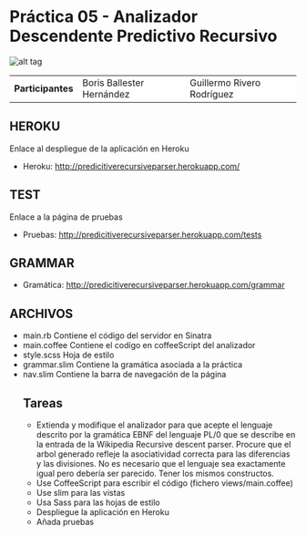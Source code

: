 # Práctica 05 - Analizador Descendente Predictivo Recursivo #


![alt tag](http://predicitiverecursiveparser.herokuapp.com/images/logo.png)

<table cellspacing="0">
    <tr style="background-color: #FFFFFF;">
    <td> <b>Participantes</b> </td>
    <td>Boris Ballester Hernández</td>
    <td>Guillermo Rivero Rodríguez</td>
  </tr>
</table>

## HEROKU ##

Enlace al despliegue de la aplicación en Heroku

- Heroku: <href a= http://predicitiverecursiveparser.herokuapp.com/> http://predicitiverecursiveparser.herokuapp.com/ </href>

## TEST ##

Enlace a la página de pruebas

- Pruebas: <href a = http://predicitiverecursiveparser.herokuapp.com/tests> http://predicitiverecursiveparser.herokuapp.com/tests </href>

## GRAMMAR ##

- Gramática: <href a= http://predicitiverecursiveparser.herokuapp.com/grammar> http://predicitiverecursiveparser.herokuapp.com/grammar </href>

## ARCHIVOS ##

<ul>

<li>main.rb Contiene el código del servidor en Sinatra</li>

<li>main.coffee Contiene el codígo en coffeeScript del analizador</li>

<li>style.scss Hoja de estilo</li>

<li>grammar.slim Contiene la gramática asociada a la práctica</li>

<li>nav.slim Contiene la barra de navegación de la página</li>

## Tareas ##

* Extienda y modifique el analizador para que acepte el lenguaje descrito por la gramática EBNF del lenguaje PL/0 que se describe en la entrada de la Wikipedia Recursive descent parser. Procure que el arbol generado refleje la asociatividad correcta para las diferencias y las divisiones. No es necesario que el lenguaje sea exactamente igual pero debería ser parecido. Tener los mismos constructos.
* Use CoffeeScript para escribir el código (fichero views/main.coffee)
* Use slim para las vistas
* Usa Sass para las hojas de estilo
* Despliegue la aplicación en Heroku
* Añada pruebas

